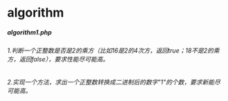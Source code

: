 # algorithm
##### algorithm1.php 
###### 1.判断一个正整数是否是2的乘方（比如16是2的4次方，返回true；18不是2的乘方，返回false），要求性能尽可能高。
###### 2.实现一个方法，求出一个正整数转换成二进制后的数字"1"的个数，要求新能尽可能高。
